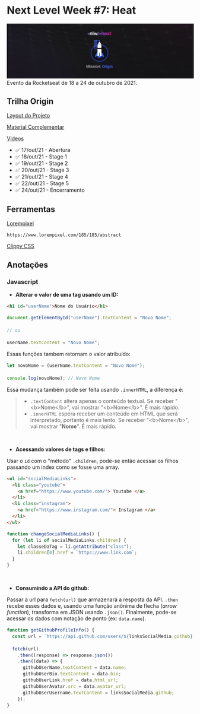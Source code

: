 # Next Level Week #7: Heat

![nlw-heat-origin-logo](./nlw-heat-origin.png)
Evento da Rocketseat de 18 a 24 de outubro de 2021.

## Trilha Origin

[Layout do Projeto](https://www.figma.com/community/file/1031698737363668691)

[Material Complementar](https://efficient-sloth-d85.notion.site/Origin-00a89e06c0b7412bb6daf435243df92d)

[Videos](https://nextlevelweek.com/episodios/origin/aula-1/edicao/7)

- ✅ 17/out/21 - Abertura
- ✅ 18/out/21 - Stage 1
- ✅ 19/out/21 - Stage 2
- ✅ 20/out/21 - Stage 3
- ✅ 21/out/21 - Stage 4
- ✅ 22/out/21 - Stage 5
- ✅ 24/out/21 - Encerramento

## Ferramentas

[Lorempixel](https://www.lorempixel.com/185/185/abstract)

```
https://www.lorempixel.com/185/185/abstract
```

[Clippy CSS](https://bennettfeely.com/clippy/)

## Anotações

### Javascript

- **Alterar o valor de uma tag usando um ID:**

```html
<h1 id="userName">Nome do Usuário</h1>
```

```js
document.getElementById("userName").textContent = "Novo Nome";

// ou

userName.textContent = "Novo Nome";
```

Essas funções tambem retornam o valor atribuído:

```js
let novoNome = (userName.textContent = "Novo Nome");

console.log(novoNome); // Novo Nome
```

Essa mudança também pode ser feita usando `.innerHTML`, a diferença é:

> - `.textContent` altera apenas o conteúdo textual. Se receber "\<b>Nome\</b>", vai mostrar "\<b>Nome\</b>". É mais rápido.
> - `.innerHTML` espera receber um conteúdo em HTML que será interpretado, portanto é mais lento. Se receber "\<b>Nome\</b>", vai mostrar "<b>Nome</b>". É mais rápido.

<br>

- **Acessando valores de tags e filhos:**

Usar o `id` com o "método" `.children`, pode-se então acessar os filhos passando um index como se fosse uma array.

```html
<ul id="socialMediaLinks">
  <li class="youtube">
    <a href="https://www.youtube.com/"> Youtube </a>
  </li>
  <li class="instagram">
    <a href="https://www.instagram.com/"> Instagram </a>
  </li>
</ul>
```

```js
function changeSocialMediaLinks() {
  for (let li of socialMediaLinks.children) {
    let classeDaTag = li.getAttribute("class");
    li.children[0].href = `https://www.link.com`;
  }
}
```

<br>

- **Consumindo a API do github:**

Passar a url para `fetch(url)` que armazenará a resposta da API. `.then` recebe esses dados e, usando uma função anônima de flecha (*arrow function*), transforma em JSON usando `.json()`. Finalmente, pode-se acessar os dados com notação de ponto (ex: `data.name`).

```js
function getGithubProfileInfo() {
  const url = `https://api.github.com/users/${linksSocialMedia.github}`;

  fetch(url)
    .then((response) => response.json())
    .then((data) => {
      githubUserName.textContent = data.name;
      githubUserBio.textContent = data.bio;
      githubUserLink.href = data.html_url;
      githubUserAvatar.src = data.avatar_url;
      githubUserUsername.textContent = linksSocialMedia.github;
    });
}
```